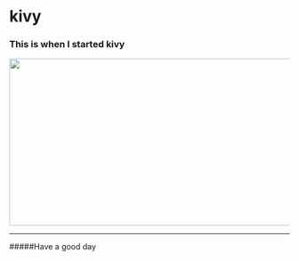# kivy
### This is when I started kivy

<img src="https://miro.medium.com/max/785/1*NfDLXFFLp79soRwo7nPifQ.png" height="300" width="700">

<hr>

#####Have a good day
